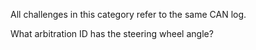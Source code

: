 All challenges in this category refer to the same CAN log.

What arbitration ID has the steering wheel angle?
